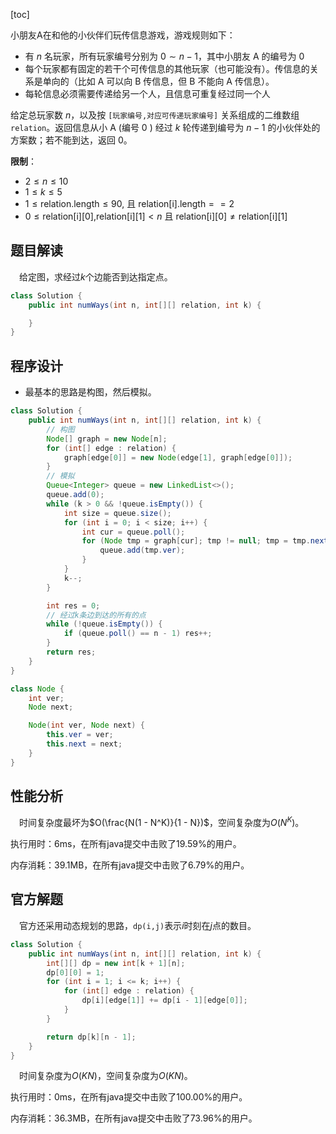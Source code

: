 [toc]

小朋友A在和他的小伙伴们玩传信息游戏，游戏规则如下：

* 有 $n$ 名玩家，所有玩家编号分别为 $0 \sim n-1$，其中小朋友 A 的编号为 $0$
* 每个玩家都有固定的若干个可传信息的其他玩家（也可能没有）。传信息的关系是单向的（比如 A 可以向 B 传信息，但 B 不能向 A 传信息）。
* 每轮信息必须需要传递给另一个人，且信息可重复经过同一个人

给定总玩家数 $n$，以及按 `[玩家编号,对应可传递玩家编号]` 关系组成的二维数组 `relation`。返回信息从小 A (编号 $0$ ) 经过 $k$ 轮传递到编号为 $n-1$ 的小伙伴处的方案数；若不能到达，返回 $0$。



**限制**：

* $2 \le n \le 10$
* $1 \le k \le 5$
* $1 \le \text{relation.length} \le 90$, 且 $\text{relation[i].length} == 2$
* $0 \le \text{relation[i][0],relation[i][1]} < n$ 且 $\text{relation[i][0]} \ne \text{relation[i][1]}$



## 题目解读

&emsp;给定图，求经过$k$个边能否到达指定点。

```java
class Solution {
    public int numWays(int n, int[][] relation, int k) {

    }
}
```

## 程序设计

* 最基本的思路是构图，然后模拟。

```java
class Solution {
    public int numWays(int n, int[][] relation, int k) {
        // 构图
        Node[] graph = new Node[n];
        for (int[] edge : relation) {
            graph[edge[0]] = new Node(edge[1], graph[edge[0]]);
        }
        // 模拟
        Queue<Integer> queue = new LinkedList<>();
        queue.add(0);
        while (k > 0 && !queue.isEmpty()) {
            int size = queue.size();
            for (int i = 0; i < size; i++) {
                int cur = queue.poll();
                for (Node tmp = graph[cur]; tmp != null; tmp = tmp.next) {
                    queue.add(tmp.ver);
                }
            }
            k--;
        }

        int res = 0;
        // 经过k条边到达的所有的点
        while (!queue.isEmpty()) {
            if (queue.poll() == n - 1) res++;
        }
        return res;
    }
}

class Node {
    int ver;
    Node next;

    Node(int ver, Node next) {
        this.ver = ver;
        this.next = next;
    }
}
```

## 性能分析

&emsp;时间复杂度最坏为$O(\frac{N(1 - N^K)}{1 - N})$，空间复杂度为$O(N^K)$。

执行用时：6ms，在所有java提交中击败了19.59%的用户。

内存消耗：39.1MB，在所有java提交中击败了6.79%的用户。

## 官方解题

&emsp;官方还采用动态规划的思路，`dp(i,j)`表示$i$时刻在$j$点的数目。

```java
class Solution {
    public int numWays(int n, int[][] relation, int k) {
        int[][] dp = new int[k + 1][n];
        dp[0][0] = 1;
        for (int i = 1; i <= k; i++) {
            for (int[] edge : relation) {
                dp[i][edge[1]] += dp[i - 1][edge[0]];
            }
        }

        return dp[k][n - 1];
    }
}
```

&emsp;时间复杂度为$O(KN)$，空间复杂度为$O(KN)$。

执行用时：0ms，在所有java提交中击败了100.00%的用户。

内存消耗：36.3MB，在所有java提交中击败了73.96%的用户。